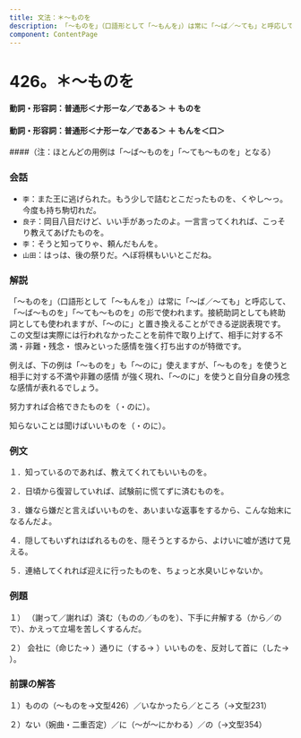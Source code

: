 ```yaml
---
title: 文法：＊～ものを
description: 「～ものを」（口語形として「～もんを」）は常に「～ば／～ても」と呼応して、「～ば～ものを」「～ても～ものを」の形で使われます。接続助詞としても終助詞としても使われますが、「～のに」と置き換えることができる 逆説表現です。この文型は実際には行われなかったことを前件で取り上げて、相手に対する不満・非難・残念・ 恨みといった感情を強く打ち出すのが特徴です。
component: ContentPage
---
```



# 426。＊～ものを
#### 動詞・形容詞：普通形＜ナ形ーな／である＞ ＋ ものを
#### 動詞・形容詞：普通形＜ナ形ーな／である＞ ＋ もんを＜口＞
####（注：ほとんどの用例は「～ば～ものを」「～ても～ものを」となる）
### 会話
- `李`：また王に逃げられた。もう少しで詰むとこだったものを、くやし～っ。今度も持ち駒切れだ。
- `良子`：岡目八目だけど、いい手があったのよ。一言言ってくれれば、こっそり教えてあげたものを。
- `李`：そうと知ってりゃ、頼んだもんを。
- `山田`：はっは、後の祭りだ。へぼ将棋もいいとこだね。
### 解説
「～ものを」（口語形として「～もんを」）は常に「～ば／～ても」と呼応して、「～ば～ものを」「～ても～ものを」の形で使われます。接続助詞としても終助詞としても使われますが、「～のに」と置き換えることができる逆説表現です。この文型は実際には行われなかったことを前件で取り上げて、相手に対する不満・非難・残念・ 恨みといった感情を強く打ち出すのが特徴です。

例えば、下の例は「～ものを」も「～のに」使えますが、「～ものを」を使うと相手に対する不満や非難の感情 が強く現れ、「～のに」を使うと自分自身の残念な感情が表れるでしょう。

努力すれば合格できたものを（・のに）。

知らないことは聞けばいいものを（・のに）。
### 例文
１．知っているのであれば、教えてくれてもいいものを。

２．日頃から復習していれば、試験前に慌てずに済むものを。

３．嫌なら嫌だと言えばいいものを、あいまいな返事をするから、こんな始末になるんだよ。

４．隠してもいずれはばれるものを、隠そうとするから、よけいに嘘が透けて見える。

５．連絡してくれれば迎えに行ったものを、ちょっと水臭いじゃないか。
### 例題
１） （謝って／謝れば）済む（ものの／ものを）、下手に弁解する（から／ので）、かえって立場を苦しくするんだ。        

２） 会社に（命じた→ ）通りに（する→ ）いいものを、反対して首に（した→ ）。
### 前課の解答
１）ものの（～ものを→文型426）／いなかったら／ところ（→文型231）

２）ない（婉曲・二重否定）／に（～が～にかわる）／の（→文型354）
